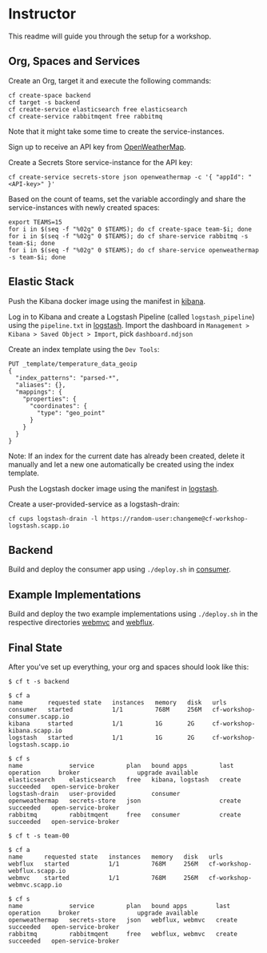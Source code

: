 # Instructor
This readme will guide you through the setup for a workshop.

## Org, Spaces and Services

Create an Org, target it and execute the following commands:

```shell script
cf create-space backend
cf target -s backend
cf create-service elasticsearch free elasticsearch
cf create-service rabbitmqent free rabbitmq
```

Note that it might take some time to create the service-instances.

Sign up to receive an API key from [OpenWeatherMap](https://home.openweathermap.org/users/sign_up).

Create a Secrets Store service-instance for the API key:
```shell script
cf create-service secrets-store json openweathermap -c '{ "appId": "<API-key>" }'
```

Based on the count of teams, set the variable accordingly and share the service-instances with newly created spaces:

```shell script
export TEAMS=15
for i in $(seq -f "%02g" 0 $TEAMS); do cf create-space team-$i; done
for i in $(seq -f "%02g" 0 $TEAMS); do cf share-service rabbitmq -s team-$i; done
for i in $(seq -f "%02g" 0 $TEAMS); do cf share-service openweathermap -s team-$i; done
```

## Elastic Stack
Push the Kibana docker image using the manifest in [kibana](./kibana).

Log in to Kibana and create a Logstash Pipeline (called `logstash_pipeline`) using the `pipeline.txt` in [logstash](./logstash).
Import the dashboard in `Management > Kibana > Saved Object > Import`, pick `dashboard.ndjson`

Create an index template using the `Dev Tools`: 
```
PUT _template/temperature_data_geoip
{
  "index_patterns": "parsed-*",
  "aliases": {},
  "mappings": {
    "properties": {
      "coordinates": {
        "type": "geo_point"
      }
    }
  }
}
```
Note: If an index for the current date has already been created, delete it manually and let a new one automatically be created using the index template.

Push the Logstash docker image using the manifest in [logstash](./logstash). 

Create a user-provided-service as a logstash-drain:
```shell script
cf cups logstash-drain -l https://random-user:changeme@cf-workshop-logstash.scapp.io
```

## Backend
Build and deploy the consumer app using `./deploy.sh` in [consumer](./consumer).

## Example Implementations
Build and deploy the two example implementations using `./deploy.sh` in the respective directories [webmvc](../team-00/webmvc) and [webflux](../team-00/webflux).  

## Final State
After you've set up everything, your org and spaces should look like this:
```shell script
$ cf t -s backend

$ cf a
name       requested state   instances   memory   disk   urls
consumer   started           1/1         768M     256M   cf-workshop-consumer.scapp.io
kibana     started           1/1         1G       2G     cf-workshop-kibana.scapp.io
logstash   started           1/1         1G       2G     cf-workshop-logstash.scapp.io

$ cf s
name             service         plan   bound apps         last operation     broker                upgrade available
elasticsearch    elasticsearch   free   kibana, logstash   create succeeded   open-service-broker   
logstash-drain   user-provided          consumer                                                    
openweathermap   secrets-store   json                      create succeeded   open-service-broker   
rabbitmq         rabbitmqent     free   consumer           create succeeded   open-service-broker

$ cf t -s team-00

$ cf a
name      requested state   instances   memory   disk   urls
webflux   started           1/1         768M     256M   cf-workshop-webflux.scapp.io
webmvc    started           1/1         768M     256M   cf-workshop-webmvc.scapp.io

$ cf s
name             service         plan   bound apps        last operation     broker                upgrade available
openweathermap   secrets-store   json   webflux, webmvc   create succeeded   open-service-broker   
rabbitmq         rabbitmqent     free   webflux, webmvc   create succeeded   open-service-broker 
```